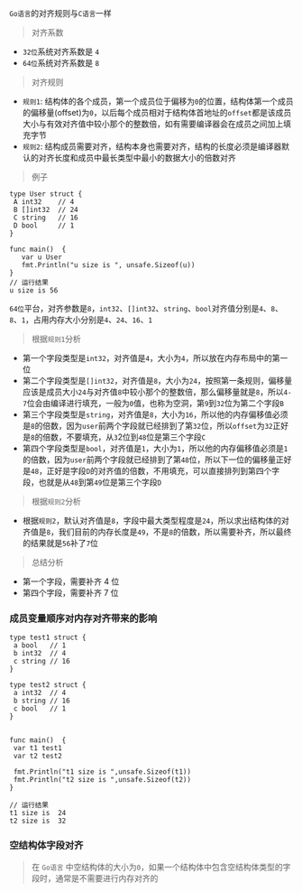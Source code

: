 `Go语言`的对齐规则与`C语言`一样

> 对齐系数
- `32位`系统对齐系数是 `4`
- `64位`系统对齐系数是 `8`

> 对齐规则
- `规则1`: 结构体的各个成员，第一个成员位于偏移为`0`的位置，结构体第一个成员的偏移量(offset)为`0`，以后每个成员相对于结构体首地址的`offset`都是该成员大小与有效对齐值中较小那个的整数倍，如有需要编译器会在成员之间加上填充字节
- `规则2`: 结构成员需要对齐，结构本身也需要对齐，结构的长度必须是编译器默认的对齐长度和成员中最长类型中最小的数据大小的倍数对齐

> 例子
```
type User struct {
 A int32    // 4
 B []int32  // 24
 C string   // 16
 D bool     // 1
}

func main()  {
   var u User
   fmt.Println("u size is ", unsafe.Sizeof(u))
}
// 运行结果
u size is 56
```

`64位`平台，对齐参数是`8`，`int32`、`[]int32`、`string`、`bool`对齐值分别是`4`、`8`、`8`、`1`，占用内存大小分别是`4`、`24`、`16`、`1`

> 根据`规则1`分析
- 第一个字段类型是`int32`，对齐值是`4`，大小为`4`，所以放在内存布局中的第一位
- 第二个字段类型是`[]int32`，对齐值是`8`，大小为`24`，按照第一条规则，偏移量应该是成员大小`24`与对齐值`8`中较小那个的整数倍，那么偏移量就是`8`，所以`4-7`位会由编译进行填充，一般为`0`值，也称为空洞，第`9`到`32`位为第二个字段`B`
- 第三个字段类型是`string`，对齐值是`8`，大小为`16`，所以他的内存偏移值必须是`8`的倍数，因为`user`前两个字段就已经排到了第`32`位，所以`offset`为`32`正好是`8`的倍数，不要填充，从`3`2位到`48`位是第三个字段`C`
- 第四个字段类型是`bool`，对齐值是`1`，大小为`1`，所以他的内存偏移值必须是`1`的倍数，因为`user`前两个字段就已经排到了第`48`位，所以下一位的偏移量正好是`48`，正好是字段`D`的对齐值的倍数，不用填充，可以直接排列到第四个字段，也就是从`48`到第`49`位是第三个字段`D`

> 根据`规则2`分析
- 根据`规则2`，默认对齐值是`8`，字段中最大类型程度是`24`，所以求出结构体的对齐值是`8`，我们目前的内存长度是`49`，不是`8`的倍数，所以需要补齐，所以最终的结果就是`56`补了`7`位

> 总结分析
- 第一个字段，需要补齐 4 位
- 第四个字段，需要补齐 7 位


### 成员变量顺序对内存对齐带来的影响
```
type test1 struct {
 a bool   // 1
 b int32  // 4
 c string // 16
}

type test2 struct {
 a int32  // 4
 b string // 16
 c bool   // 1
}


func main()  {
 var t1 test1
 var t2 test2

 fmt.Println("t1 size is ",unsafe.Sizeof(t1))
 fmt.Println("t2 size is ",unsafe.Sizeof(t2))
}

// 运行结果
t1 size is  24
t2 size is  32
```

### 空结构体字段对齐
> 在 `Go语言` 中空结构体的大小为`0`，如果一个结构体中包含空结构体类型的字段时，通常是不需要进行内存对齐的

